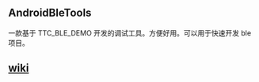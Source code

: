 ## AndroidBleTools

一款基于 TTC_BLE_DEMO 开发的调试工具。方便好用。可以用于快速开发 ble 项目。

## [wiki](https://github.com/hgncxzy/AndroidBleTools/tree/master/wiki)